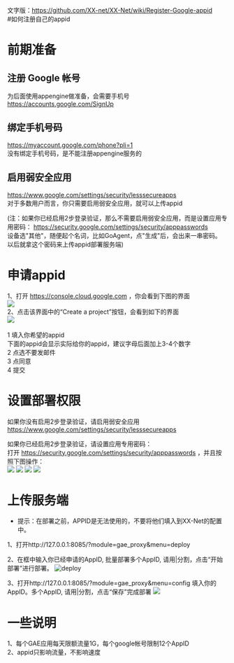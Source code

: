 文字版：https://github.com/XX-net/XX-Net/wiki/Register-Google-appid<br>
#如何注册自己的appid
# 前期准备
## 注册 Google 帐号<br>
为后面使用appengine做准备，会需要手机号<br>
https://accounts.google.com/SignUp<br>
## 绑定手机号码<br>
https://myaccount.google.com/phone?pli=1<br>
没有绑定手机号码，是不能注册appengine服务的<br>
## 启用弱安全应用<br>
https://www.google.com/settings/security/lesssecureapps<br>
对于多数用户而言，你只需要启用弱安全应用，就可以上传appid<br>

(注：如果你已经启用2步登录验证，那么不需要启用弱安全应用，而是设置应用专用密码： https://security.google.com/settings/security/apppasswords<br>
设备选"其他"，随便起个名词，比如GoAgent，点"生成"后，会出来一串密码。 以后就拿这个密码来上传appid部署服务端)<br>

# 申请appid
1、打开 https://console.cloud.google.com ，你会看到下图的界面  
![](https://cloud.githubusercontent.com/assets/19320102/15206852/cd0a0466-1854-11e6-8f2f-2d8cb1f4077c.png)<br>
2、点击该界面中的“Create a project”按钮，会看到如下的界面  
![](https://cloud.githubusercontent.com/assets/10395528/12047789/67b97c2e-af0c-11e5-8fac-e818836f9e61.png)<br>  
  1 填入你希望的appid  
    下面的appid会显示实际给你的appid，建议字母后面加上3-4个数字  
  2 点选不要发邮件   
  3 点同意  
  4 提交  
# 设置部署权限  
   如果你没有启用2步登录验证，请启用弱安全应用   
       https://www.google.com/settings/security/lesssecureapps  
  
   如果你已经启用2步登录验证，请设置应用专用密码：  
打开 https://security.google.com/settings/security/apppasswords ，并且按照下图操作：  
![](https://cloud.githubusercontent.com/assets/19320102/15206891/05dcfee2-1855-11e6-83a7-ea1514bf8096.png)
![](https://cloud.githubusercontent.com/assets/19320102/15206889/05dbec6e-1855-11e6-99ee-e8c48fb44f34.png)
![](https://cloud.githubusercontent.com/assets/19320102/15206888/05cfcbe6-1855-11e6-8c79-ca1848a7e2b4.png)
![](https://cloud.githubusercontent.com/assets/19320102/15206890/05dce75e-1855-11e6-81b8-aa0a7efb0480.png)<br>

# 上传服务端
 - 提示：在部署之前，APPID是无法使用的，不要将他们填入到XX-Net的配置中。    

1、打开http://127.0.0.1:8085/?module=gae_proxy&menu=deploy

2、在框中输入你已经申请的AppID, 批量部署多个AppID, 请用|分割，点击“开始部署”进行部署。
![deploy](https://cloud.githubusercontent.com/assets/14904657/14408865/469f6342-ff38-11e5-871d-99ae5282b5c4.png)

3、打开http://127.0.0.1:8085/?module=gae_proxy&menu=config
   填入你的AppID。多个AppID, 请用|分割，点击“保存”完成部署
![](https://cloud.githubusercontent.com/assets/19320102/15735542/425a7214-28cc-11e6-8d64-958679a55747.png)<br>



# 一些说明
1、每个GAE应用每天限额流量1G，每个google帐号限制12个AppID<br>
2、appid只影响流量，不影响速度<br>